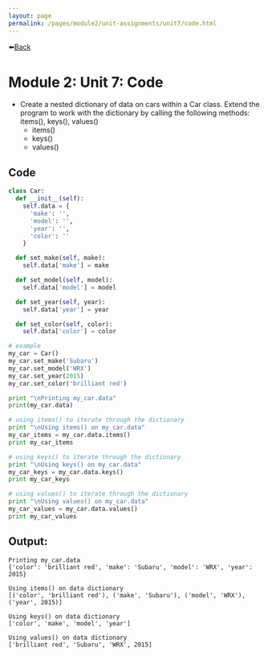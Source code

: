 ```yaml
---
layout: page
permalink: /pages/module2/unit-assignments/unit7/code.html
---
```


⬅️[Back](/pages/module2/unit-assignments/unit7/m2u7.html)

# Module 2: Unit 7: Code

- Create a nested dictionary of data on cars within a Car class. Extend the program to work with the dictionary by calling the following methods: items(), keys(), values()
  - items()
  - keys()
  - values()

## Code

```python
class Car:
  def __init__(self):
    self.data = {
      'make': '',
      'model': '',
      'year': '',
      'color': ''
    }

  def set_make(self, make):
    self.data['make'] = make

  def set_model(self, model):
    self.data['model'] = model

  def set_year(self, year):
    self.data['year'] = year

  def set_color(self, color):
    self.data['color'] = color

# example
my_car = Car()
my_car.set_make('Subaru')
my_car.set_model('WRX')
my_car.set_year(2015)
my_car.set_color('brilliant red')

print "\nPrinting my_car.data"
print(my_car.data)

# using items() to iterate through the dictionary
print "\nUsing items() on my_car.data"
my_car_items = my_car.data.items()
print my_car_items

# using keys() to iterate through the dictionary
print "\nUsing keys() on my_car.data"
my_car_keys = my_car.data.keys()
print my_car_keys

# using values() to iterate through the dictionary
print "\nUsing values() on my_car.data"
my_car_values = my_car.data.values()
print my_car_values
```

## Output:

```
Printing my_car.data
{'color': 'brilliant red', 'make': 'Subaru', 'model': 'WRX', 'year': 2015}

Using items() on data dictionary
[('color', 'brilliant red'), ('make', 'Subaru'), ('model', 'WRX'), ('year', 2015)]

Using keys() on data dictionary
['color', 'make', 'model', 'year']

Using values() on data dictionary
['brilliant red', 'Subaru', 'WRX', 2015]
```
